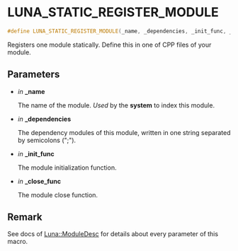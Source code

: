 # LUNA_STATIC_REGISTER_MODULE

```c++
#define LUNA_STATIC_REGISTER_MODULE(_name, _dependencies, _init_func, _close_func)
```

Registers one module statically. Define this in one of CPP files of your module. 



## Parameters
* *in* **_name**

    The name of the module. *Used* by the **system** to index this module. 

* *in* **_dependencies**

    The dependency modules of this module, written in one string separated by semicolons (";"). 

* *in* **_init_func**

    The module initialization function. 

* *in* **_close_func**

    The module close function. 

## Remark
See docs of [Luna::ModuleDesc](struct_luna_1_1_module_desc.md) for details about every parameter of this macro. 

